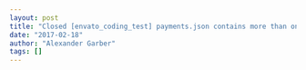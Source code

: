 ```yaml
---
layout: post
title: "Closed [envato_coding_test] payments.json contains more than one entry per customer"
date: "2017-02-18"
author: "Alexander Garber"
tags: []
---
```


<br>
